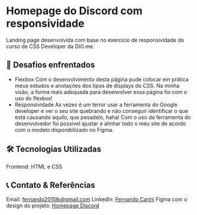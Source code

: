 # Homepage do Discord com responsividade
Landing page desenvolvida com base no exercício de responsividade do curso de CSS Developer da DIO.me.

## 📝 Desafios enfrentados
- Flexbox
Com o desenvolvimento desta página pude colocar em prática meus estudos e anotações dos tipos de displays do CSS. Na minha visão, a forma mais adequada para desenvolver essa página foi com o uso do flexbox!
- Responsividade
As vezes é um terror usar a ferramenta do Google developer e ver o seu site quebrando e não conseguir identificar o que está causando aquilo, que pesadelo, haha! Com o uso da ferramenta do desenvolvedor foi possível ajustar e alinhar todo o meu site de acordo com o modelo disponibilizado no Figma.

## 🛠️ Tecnologias Utilizadas
Frontend: HTML e CSS

## 📞 Contato & Referências
Email: fernando2015lk@gmail.com
LinkedIn: [Fernando Carini](https://www.linkedin.com/in/fscarini/)
Figma com o design do projeto: [Homepage Discord](https://www.figma.com/design/NRBYrG5d4DSzObv7dpTqoM/Desafio-Responsividade---DIO?node-id=1-2&node-type=frame&t=d1o92iFac54zjJ9i-0)
